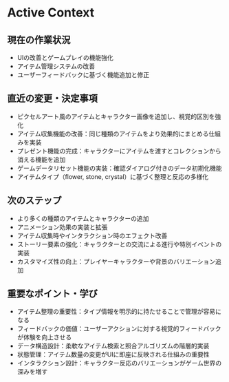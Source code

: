 # Active Context

## 現在の作業状況
- UIの改善とゲームプレイの機能強化
- アイテム管理システムの改善
- ユーザーフィードバックに基づく機能追加と修正

## 直近の変更・決定事項
- ピクセルアート風のアイテムとキャラクター画像を追加し、視覚的区別を強化
- アイテム収集機能の改善：同じ種類のアイテムをより効果的にまとめる仕組みを実装
- プレゼント機能の完成：キャラクターにアイテムを渡すとコレクションから消える機能を追加
- ゲームデータリセット機能の実装：確認ダイアログ付きのデータ初期化機能
- アイテムタイプ（flower, stone, crystal）に基づく整理と反応の多様化

## 次のステップ
- より多くの種類のアイテムとキャラクターの追加
- アニメーション効果の実装と拡張
- アイテム収集時やインタラクション時のエフェクト改善
- ストーリー要素の強化：キャラクターとの交流による進行や特別イベントの実装
- カスタマイズ性の向上：プレイヤーキャラクターや背景のバリエーション追加

## 重要なポイント・学び
- アイテム整理の重要性：タイプ情報を明示的に持たせることで管理が容易になる
- フィードバックの価値：ユーザーアクションに対する視覚的フィードバックが体験を向上させる
- データ構造設計：柔軟なアイテム検索と照合アルゴリズムの階層的実装
- 状態管理：アイテム数量の変更がUIに即座に反映される仕組みの重要性
- インタラクション設計：キャラクター反応のバリエーションがゲーム世界の深みを増す
